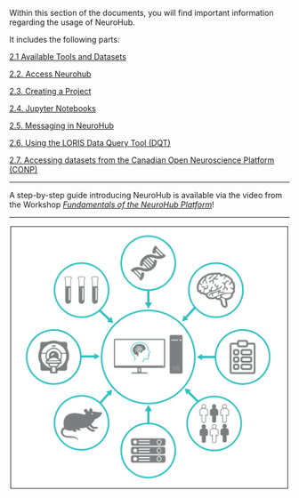 Within this section of the documents, you will find important information regarding the usage of NeuroHub. 

It includes the following parts:

[2.1 Available Tools and Datasets](2.1.Available-Tools-and-Datasets)

[2.2. Access Neurohub](2.2.Access-NeuroHub)

[2.3. Creating a Project](2.3.Creating-a-project)

[2.4. Jupyter Notebooks](2.4.Jupyter-Notebooks)

[2.5. Messaging in NeuroHub](2.5.Messaging)

[2.6. Using the LORIS Data Query Tool (DQT)](2.6.Using-the-LORIS-Data-Query-Tool-(DQT))

[2.7. Accessing datasets from the Canadian Open Neuroscience Platform (CONP)](2.7.Accessing-datasets-from-the-Canadian-Open-Neuroscience-Platform-(CONP))


***
A step-by-step guide introducing NeuroHub is available via the video from the Workshop [_Fundamentals of the NeuroHub Platform_](https://neurohub.ca/events-article-5.html)! 
***

![](img/neurohub_cr_ov.png)
